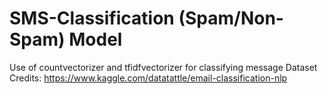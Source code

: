 # SMS-Classification (Spam/Non-Spam) Model
Use of countvectorizer and tfidfvectorizer for classifying message
Dataset Credits: https://www.kaggle.com/datatattle/email-classification-nlp
